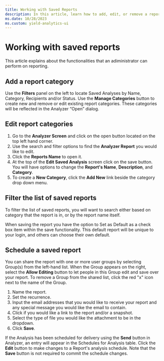 ```yaml
---
title: Working with Saved Reports
description: In this article, learn how to add, edit, or remove a report category.
ms.date: 10/28/2023
ms.custom: yield-analytics-ui
---
```


# Working with saved reports

This article explains about the functionalities that an adiministrator can perform on reporting.

## Add a report category

Use the **Filters** panel on the left to locate Saved Analyses by Name, Category, Recipients and/or Status. Use the **Manage Categories** button to create new and remove or edit existing report categories. These categories will be reflected in the Analyzer “Open” dialog.

## Edit report categories

1. Go to the **Analyzer Screen** and click on the open button located on the top left hand corner.
1. Use the search and filter options to find the **Analyzer Report** you would like to edit.
1. Click the **Reports Name** to open it.
1. At the top of the **Edit Saved Analysis** screen click on the save button. You will have options to change the **Report's Name**, **Description**, and **Category**.
1. To create a **New Category**, click the **Add New** link beside the category drop down menu.

## Filter the list of saved reports

To filter the list of saved reports, you will want to search either based on category that the report is in, or by the report name itself.

When saving the report you have the option to Set as Default as a check box item within the save functionality. This default report will be unique to your login, and others can choose their own default.

## Schedule a saved report

You can share the report with one or more user groups by selecting Group(s) from the left-hand list. When the Group appears on the right, select the **Allow Editing** button to let people in this Group edit and save over your report. To remove a Group from the shared list, click the red "x" icon next to the name of the Group.

1. Name the report.
1. Set the recurrence.
1. Input the email addresses that you would like to receive your report and any special message you would like the email to contain.
1. Click if you would like a link to the report and/or a snapshot.
1. Select the type of file you would like the attachment to be in the dropdown.
1. Click **Save**.

If the Analysis has been scheduled for delivery using the **Send** button in Analyzer, an entry will appear in the Schedules for Analysis table. Click the **Edit** button to make changes to a Report's analysis schedule. Note that the **Save** button is not required to commit the schedule changes.
